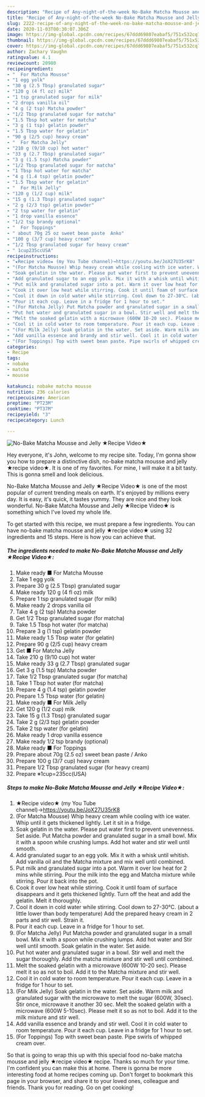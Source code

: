 ```yaml
---
description: "Recipe of Any-night-of-the-week No-Bake Matcha Mousse and Jelly ★Recipe Video★"
title: "Recipe of Any-night-of-the-week No-Bake Matcha Mousse and Jelly ★Recipe Video★"
slug: 2222-recipe-of-any-night-of-the-week-no-bake-matcha-mousse-and-jelly-recipe-video
date: 2020-11-03T00:30:07.306Z
image: https://img-global.cpcdn.com/recipes/67ddd69807eabaf5/751x532cq70/no-bake-matcha-mousse-and-jelly-★recipe-video★-recipe-main-photo.jpg
thumbnail: https://img-global.cpcdn.com/recipes/67ddd69807eabaf5/751x532cq70/no-bake-matcha-mousse-and-jelly-★recipe-video★-recipe-main-photo.jpg
cover: https://img-global.cpcdn.com/recipes/67ddd69807eabaf5/751x532cq70/no-bake-matcha-mousse-and-jelly-★recipe-video★-recipe-main-photo.jpg
author: Zachary Vaughn
ratingvalue: 4.1
reviewcount: 20980
recipeingredient:
- "  For Matcha Mousse"
- "1 egg yolk"
- "30 g (2.5 Tbsp) granulated sugar"
- "120 g (4 fl oz) milk"
- "1 tsp granulated sugar for milk"
- "2 drops vanilla oil"
- "4 g (2 tsp) Matcha powder"
- "1/2 Tbsp granulated sugar for matcha"
- "1.5 Tbsp hot water for matcha"
- "3 g (1 tsp) gelatin powder"
- "1.5 Tbsp water for gelatin"
- "90 g (2/5 cup) heavy cream"
- "  For Matcha Jelly"
- "210 g (9/10 cup) hot water"
- "33 g (2.7 Tbsp) granulated sugar"
- "3 g (1.5 tsp) Matcha powder"
- "1/2 Tbsp granulated sugar for matcha"
- "1 Tbsp hot water for matcha"
- "4 g (1.4 tsp) gelatin powder"
- "1.5 Tbsp water for gelatin"
- "  For Milk Jelly"
- "120 g (1/2 cup) milk"
- "15 g (1.3 Tbsp) granulated sugar"
- "2 g (2/3 tsp) gelatin powder"
- "2 tsp water for gelatin"
- "1 drop vanilla essence"
- "1/2 tsp brandy optional"
- "  For Toppings"
- " about 70g 25 oz sweet bean paste  Anko"
- "100 g (3/7 cup) heavy cream"
- "1/2 Tbsp granulated sugar for heavy cream"
- " 1cup235ccUSA"
recipeinstructions:
- "★Recipe video★ (my You Tube channel)→https://youtu.be/JoX27U35rK8"
- "(For Matcha Mousse) Whip heavy cream while cooling with ice water. Whip until it gets thickened lightly. Let it sit in a fridge."
- "Soak gelatin in the water. Please put water first to prevent unevenness. Set aside. Put Matcha powder and granulated sugar in a small bowl. Mix it with a spoon while crushing lumps. Add hot water and stir well until smooth."
- "Add granulated sugar to an egg yolk. Mix it with a whisk until whitish. Add vanilla oil and the Matcha mixture and mix well until combined."
- "Put milk and granulated sugar into a pot. Warm it over low heat for 2 mins while stirring. Pour the milk into the egg and Matcha mixture while stirring. Pour it back into the pot."
- "Cook it over low heat while stirring. Cook it until foam of surface disappears and it gets thickened lightly. Turn off the heat and add the gelatin. Melt it thoroughly."
- "Cool it down in cold water while stirring. Cool down to 27-30℃. (about a little lower than body temperature) Add the prepared heavy cream in 2 parts and stir well. Strain it."
- "Pour it each cup. Leave in a fridge for 1 hour to set."
- "(For Matcha Jelly) Put Matcha powder and granulated sugar in a small bowl. Mix it with a spoon while crushing lumps. Add hot water and Stir well until smooth. Soak gelatin in the water. Set aside."
- "Put hot water and granulated sugar in a bowl. Stir well and melt the sugar thoroughly. Add the matcha mixture and stir well until combined."
- "Melt the soaked gelatin with a microwave (600W 10-20 sec). Please melt it so as not to boil. Add it to the Matcha mixture and stir well."
- "Cool it in cold water to room temperature. Pour it each cup. Leave in a fridge for 1 hour to set."
- "(For Milk Jelly) Soak gelatin in the water. Set aside. Warm milk and granulated sugar with the microwave to melt the sugar (600W, 30sec). Stir once, microwave it another 30 sec. Melt the soaked gelatin with a microwave (600W 5-10sec). Please melt it so as not to boil. Add it to the milk mixture and stir well."
- "Add vanilla essence and brandy and stir well. Cool it in cold water to room temperature. Pour it each cup. Leave in a fridge for 1 hour to set."
- "(For Toppings) Top with sweet bean paste. Pipe swirls of whipped cream over."
categories:
- Recipe
tags:
- nobake
- matcha
- mousse

katakunci: nobake matcha mousse 
nutrition: 236 calories
recipecuisine: American
preptime: "PT23M"
cooktime: "PT37M"
recipeyield: "3"
recipecategory: Lunch

---
```



![No-Bake Matcha Mousse and Jelly ★Recipe Video★](https://img-global.cpcdn.com/recipes/67ddd69807eabaf5/751x532cq70/no-bake-matcha-mousse-and-jelly-★recipe-video★-recipe-main-photo.jpg)

Hey everyone, it's John, welcome to my recipe site. Today, I'm gonna show you how to prepare a distinctive dish, no-bake matcha mousse and jelly ★recipe video★. It is one of my favorites. For mine, I will make it a bit tasty. This is gonna smell and look delicious.

No-Bake Matcha Mousse and Jelly ★Recipe Video★ is one of the most popular of current trending meals on earth. It's enjoyed by millions every day. It is easy, it's quick, it tastes yummy. They are nice and they look wonderful. No-Bake Matcha Mousse and Jelly ★Recipe Video★ is something which I've loved my whole life.




To get started with this recipe, we must prepare a few ingredients. You can have no-bake matcha mousse and jelly ★recipe video★ using 32 ingredients and 15 steps. Here is how you can achieve that.

<!--inarticleads1-->

##### The ingredients needed to make No-Bake Matcha Mousse and Jelly ★Recipe Video★:

1. Make ready  ■ For Matcha Mousse
1. Take 1 egg yolk
1. Prepare 30 g (2.5 Tbsp) granulated sugar
1. Make ready 120 g (4 fl oz) milk
1. Prepare 1 tsp granulated sugar (for milk)
1. Make ready 2 drops vanilla oil
1. Take 4 g (2 tsp) Matcha powder
1. Get 1/2 Tbsp granulated sugar (for matcha)
1. Take 1.5 Tbsp hot water (for matcha)
1. Prepare 3 g (1 tsp) gelatin powder
1. Make ready 1.5 Tbsp water (for gelatin)
1. Prepare 90 g (2/5 cup) heavy cream
1. Get  ■ For Matcha Jelly
1. Take 210 g (9/10 cup) hot water
1. Make ready 33 g (2.7 Tbsp) granulated sugar
1. Get 3 g (1.5 tsp) Matcha powder
1. Take 1/2 Tbsp granulated sugar (for matcha)
1. Take 1 Tbsp hot water (for matcha)
1. Prepare 4 g (1.4 tsp) gelatin powder
1. Prepare 1.5 Tbsp water (for gelatin)
1. Make ready  ■ For Milk Jelly
1. Get 120 g (1/2 cup) milk
1. Take 15 g (1.3 Tbsp) granulated sugar
1. Take 2 g (2/3 tsp) gelatin powder
1. Take 2 tsp water (for gelatin)
1. Make ready 1 drop vanilla essence
1. Make ready 1/2 tsp brandy (optional)
1. Make ready  ■ For Toppings
1. Prepare  about 70g (2.5 oz) sweet bean paste / Anko
1. Prepare 100 g (3/7 cup) heavy cream
1. Prepare 1/2 Tbsp granulated sugar (for heavy cream)
1. Prepare  ※1cup=235cc(USA)




<!--inarticleads2-->

##### Steps to make No-Bake Matcha Mousse and Jelly ★Recipe Video★:

1. ★Recipe video★ (my You Tube channel)→https://youtu.be/JoX27U35rK8
1. (For Matcha Mousse) Whip heavy cream while cooling with ice water. Whip until it gets thickened lightly. Let it sit in a fridge.
1. Soak gelatin in the water. Please put water first to prevent unevenness. Set aside. Put Matcha powder and granulated sugar in a small bowl. Mix it with a spoon while crushing lumps. Add hot water and stir well until smooth.
1. Add granulated sugar to an egg yolk. Mix it with a whisk until whitish. Add vanilla oil and the Matcha mixture and mix well until combined.
1. Put milk and granulated sugar into a pot. Warm it over low heat for 2 mins while stirring. Pour the milk into the egg and Matcha mixture while stirring. Pour it back into the pot.
1. Cook it over low heat while stirring. Cook it until foam of surface disappears and it gets thickened lightly. Turn off the heat and add the gelatin. Melt it thoroughly.
1. Cool it down in cold water while stirring. Cool down to 27-30℃. (about a little lower than body temperature) Add the prepared heavy cream in 2 parts and stir well. Strain it.
1. Pour it each cup. Leave in a fridge for 1 hour to set.
1. (For Matcha Jelly) Put Matcha powder and granulated sugar in a small bowl. Mix it with a spoon while crushing lumps. Add hot water and Stir well until smooth. Soak gelatin in the water. Set aside.
1. Put hot water and granulated sugar in a bowl. Stir well and melt the sugar thoroughly. Add the matcha mixture and stir well until combined.
1. Melt the soaked gelatin with a microwave (600W 10-20 sec). Please melt it so as not to boil. Add it to the Matcha mixture and stir well.
1. Cool it in cold water to room temperature. Pour it each cup. Leave in a fridge for 1 hour to set.
1. (For Milk Jelly) Soak gelatin in the water. Set aside. Warm milk and granulated sugar with the microwave to melt the sugar (600W, 30sec). Stir once, microwave it another 30 sec. Melt the soaked gelatin with a microwave (600W 5-10sec). Please melt it so as not to boil. Add it to the milk mixture and stir well.
1. Add vanilla essence and brandy and stir well. Cool it in cold water to room temperature. Pour it each cup. Leave in a fridge for 1 hour to set.
1. (For Toppings) Top with sweet bean paste. Pipe swirls of whipped cream over.




So that is going to wrap this up with this special food no-bake matcha mousse and jelly ★recipe video★ recipe. Thanks so much for your time. I'm confident you can make this at home. There is gonna be more interesting food at home recipes coming up. Don't forget to bookmark this page in your browser, and share it to your loved ones, colleague and friends. Thank you for reading. Go on get cooking!
